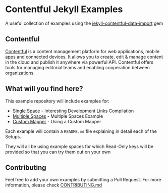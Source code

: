 # Contentful Jekyll Examples

A useful collection of examples using the [jekyll-contentful-data-import](https://github.com/contentful/jekyll-contentful-data-import) gem

## Contentful
[Contentful](http://www.contentful.com) is a content management platform for web applications,
mobile apps and connected devices. It allows you to create, edit & manage content in the cloud
and publish it anywhere via powerful API. Contentful offers tools for managing editorial
teams and enabling cooperation between organizations.

## What will you find here?

This example repository will include examples for:

* [Single Space](./examples/single_space) - Interesting Development Links Compilation
* [Multiple Spaces](./examples/multiple_spaces) - Multiple Spaces Example
* [Custom Mapper](./examples/custom_mapper) - Using a Custom Mapper

Each example will contain a `README.md` file explaining in detail each of the Setups.

They will all be using example spaces for which Read-Only keys will be provided so that you can
try them out on your own

## Contributing

Feel free to add your own examples by submitting a Pull Request. For more information,
please check [CONTRIBUTING.md](./CONTRIBUTING.md)
